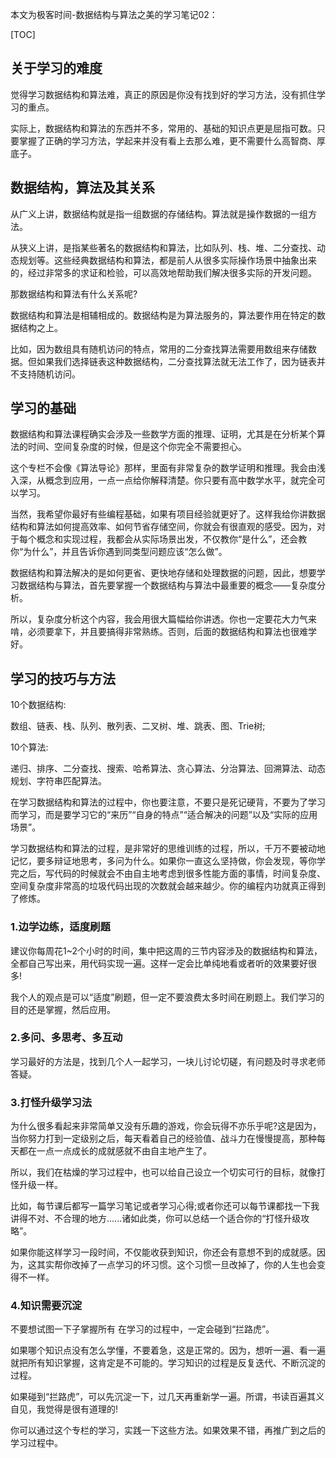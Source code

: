 本文为极客时间-数据结构与算法之美的学习笔记02：

[TOC]



## 关于学习的难度

觉得学习数据结构和算法难，真正的原因是你没有找到好的学习方法，没有抓住学习的重点。

实际上，数据结构和算法的东西并不多，常用的、基础的知识点更是屈指可数。只要掌握了正确的学习方法，学起来并没有看上去那么难，更不需要什么高智商、厚底子。



## 数据结构，算法及其关系

从广义上讲，数据结构就是指一组数据的存储结构。算法就是操作数据的一组方法。

从狭义上讲，是指某些著名的数据结构和算法，比如队列、栈、堆、二分查找、动态规划等。这些经典数据结构和算法，都是前人从很多实际操作场景中抽象出来的，经过非常多的求证和检验，可以高效地帮助我们解决很多实际的开发问题。

那数据结构和算法有什么关系呢?

数据结构和算法是相辅相成的。数据结构是为算法服务的，算法要作用在特定的数据结构之上。

比如，因为数组具有随机访问的特点，常用的二分查找算法需要用数组来存储数据。但如果我们选择链表这种数据结构，二分查找算法就无法工作了，因为链表并不支持随机访问。



## 学习的基础

数据结构和算法课程确实会涉及一些数学方面的推理、证明，尤其是在分析某个算法的时间、空间复杂度的时候，但是这个你完全不需要担心。

这个专栏不会像《算法导论》那样，里面有非常复杂的数学证明和推理。我会由浅入深，从概念到应用，一点一点给你解释清楚。你只要有高中数学水平，就完全可以学习。

当然，我希望你最好有些编程基础，如果有项目经验就更好了。这样我给你讲数据结构和算法如何提高效率、如何节省存储空间，你就会有很直观的感受。因为，对于每个概念和实现过程，我都会从实际场景出发，不仅教你“是什么”，还会教你“为什么”，并且告诉你遇到同类型问题应该“怎么做”。

数据结构和算法解决的是如何更省、更快地存储和处理数据的问题，因此，想要学习数据结构与算法，首先要掌握一个数据结构与算法中最重要的概念——复杂度分析。

所以，复杂度分析这个内容，我会用很大篇幅给你讲透。你也一定要花大力气来啃，必须要拿下，并且要搞得非常熟练。否则，后面的数据结构和算法也很难学好。



## 学习的技巧与方法

10个数据结构:

数组、链表、栈、队列、散列表、二叉树、堆、跳表、图、Trie树;

10个算法:

递归、排序、二分查找、搜索、哈希算法、贪心算法、分治算法、回溯算法、动态规划、字符串匹配算法。



在学习数据结构和算法的过程中，你也要注意，不要只是死记硬背，不要为了学习而学习，而是要学习它的“来历”“自身的特点”“适合解决的问题”以及“实际的应用场景”。



学习数据结构和算法的过程，是非常好的思维训练的过程，所以，千万不要被动地记忆，要多辩证地思考，多问为什么。如果你一直这么坚持做，你会发现，等你学完之后，写代码的时候就会不由自主地考虑到很多性能方面的事情，时间复杂度、空间复杂度非常高的垃圾代码出现的次数就会越来越少。你的编程内功就真正得到了修炼。



### 1.边学边练，适度刷题

建议你每周花1~2个小时的时间，集中把这周的三节内容涉及的数据结构和算法，全都自己写出来，用代码实现一遍。这样一定会比单纯地看或者听的效果要好很多! 

我个人的观点是可以“适度”刷题，但一定不要浪费太多时间在刷题上。我们学习的目的还是掌握，然后应用。



### 2.多问、多思考、多互动

学习最好的方法是，找到几个人一起学习，一块儿讨论切磋，有问题及时寻求老师答疑。



### 3.打怪升级学习法

为什么很多看起来非常简单又没有乐趣的游戏，你会玩得不亦乐乎呢?这是因为，当你努力打到一定级别之后，每天看着自己的经验值、战斗力在慢慢提高，那种每天都在一点一点成长的成就感就不由自主地产生了。

所以，我们在枯燥的学习过程中，也可以给自己设立一个切实可行的目标，就像打怪升级一样。

比如，每节课后都写一篇学习笔记或者学习心得;或者你还可以每节课都找一下我讲得不对、不合理的地方......诸如此类，你可以总结一个适合你的“打怪升级攻略”。

如果你能这样学习一段时间，不仅能收获到知识，你还会有意想不到的成就感。因为，这其实帮你改掉了一点学习的坏习惯。这个习惯一旦改掉了，你的人生也会变得不一样。 



### 4.知识需要沉淀

不要想试图一下子掌握所有 在学习的过程中，一定会碰到“拦路虎”。

如果哪个知识点没有怎么学懂，不要着急，这是正常的。因为，想听一遍、看一遍就把所有知识掌握，这肯定是不可能的。学习知识的过程是反复迭代、不断沉淀的过程。

 如果碰到“拦路虎”，可以先沉淀一下，过几天再重新学一遍。所谓，书读百遍其义自见，我觉得是很有道理的! 

你可以通过这个专栏的学习，实践一下这些方法。如果效果不错，再推广到之后的学习过程中。